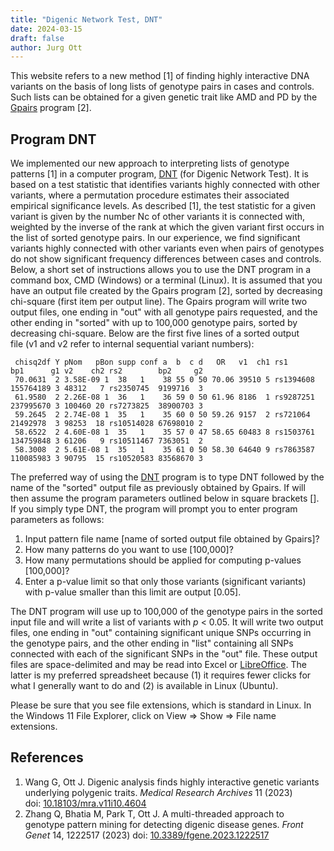 ```yaml
---
title: "Digenic Network Test, DNT"
date: 2024-03-15
draft: false
author: Jurg Ott
---
```


This website refers to a new method \[1\] of finding highly interactive DNA variants on the basis of long lists of genotype pairs in cases and controls. Such lists can be obtained for a given genetic trait like AMD and PD by the [Gpairs](https://lab.rockefeller.edu/ott/programs/GPM) program \[2\].

Program DNT
-----------

We implemented our new approach to interpreting lists of genotype patterns \[1\] in a computer program, [DNT](https://github.com/jurgott/gpm_dnt) (for Digenic Network Test). It is based on a test statistic that identifies variants highly connected with other variants, where a permutation procedure estimates their associated empirical significance levels. As described \[1\], the test statistic for a given variant is given by the number Nc of other variants it is connected with, weighted by the inverse of the rank at which the given variant first occurs in the list of sorted genotype pairs. In our experience, we find significant variants highly connected with other variants even when pairs of genotypes do not show significant frequency differences between cases and controls. Below, a short set of instructions allows you to use the DNT program in a command box, CMD (Windows) or a terminal (Linux). It is assumed that you have an output file created by the Gpairs program \[2\], sorted by decreasing chi-square (first item per output line). The Gpairs program will write two output files, one ending in "out" with all genotype pairs requested, and the other ending in "sorted" with up to 100,000 genotype pairs, sorted by decreasing chi-square. Below are the first five lines of a sorted output file (v1 and v2 refer to internal sequential variant numbers):

```
 chisq2df Y pNom   pBon supp conf a  b  c d   OR   v1  ch1 rs1       bp1      g1 v2    ch2 rs2        bp2     g2
 70.0631  2 3.58E-09 1  38   1    38 55 0 50 70.06 39510 5 rs1394608 155764189 3 48312   7 rs2350745  9199716  3
 61.9580  2 2.26E-08 1  36   1    36 59 0 50 61.96 8186  1 rs9287251 237995670 3 100460 20 rs7273825  38900703 3
 59.2645  2 2.74E-08 1  35   1    35 60 0 50 59.26 9157  2 rs721064  21492978  3 98253  18 rs10514028 67698010 2
 58.6522  2 4.60E-08 1  35   1    35 57 0 47 58.65 60483 8 rs1503761 134759848 3 61206   9 rs10511467 7363051  2
 58.3008  2 5.61E-08 1  35   1    35 61 0 50 58.30 64640 9 rs7863587 110085983 3 90795  15 rs10520583 83568670 3

```


The preferred way of using the [DNT](https://github.com/jurgott/gpm_dnt) program is to type DNT followed by the name of the "sorted" output file as previously obtained by Gpairs. If will then assume the program parameters outlined below in square brackets \[\]. If you simply type DNT, the program will prompt you to enter program parameters as follows:

1.  Input pattern file name \[name of sorted output file obtained by Gpairs\]?
2.  How many patterns do you want to use \[100,000\]?
3.  How many permutations should be applied for computing p-values \[100,000\]?
4.  Enter a p-value limit so that only those variants (significant variants) with p-value smaller than this limit are output \[0.05\].

The DNT program will use up to 100,000 of the genotype pairs in the sorted input file and will write a list of variants with _p_ < 0.05. It will write two output files, one ending in "out" containing significant unique SNPs occurring in the genotype pairs, and the other ending in "list" containing all SNPs connected with each of the significant SNPs in the "out" file. These output files are space-delimited and may be read into Excel or [LibreOffice](https://www.libreoffice.org/). The latter is my preferred spreadsheet because (1) it requires fewer clicks for what I generally want to do and (2) is available in Linux (Ubuntu).

Please be sure that you see file extensions, which is standard in Linux. In the Windows 11 File Explorer, click on View => Show => File name extensions.

References
----------

1.  Wang G, Ott J. Digenic analysis finds highly interactive genetic variants underlying polygenic traits. _Medical Research Archives_ 11 (2023) doi: [10.18103/mra.v11i10.4604](https://doi.org/10.18103/mra.v11i10.4604)
2.  Zhang Q, Bhatia M, Park T, Ott J. A multi-threaded approach to genotype pattern mining for detecting digenic disease genes. _Front Genet_ 14, 1222517 (2023) doi: [10.3389/fgene.2023.1222517](https://www.frontiersin.org/articles/10.3389/fgene.2023.1222517/full)
